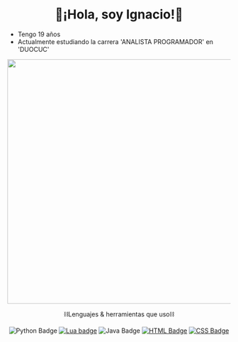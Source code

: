 <div align="center">
<h1>🙌¡Hola, soy Ignacio!🙌</h1>
</div>

<div align="left">
  <ul>
    <li>Tengo 19 años</li>
    <li>Actualmente estudiando la carrera 'ANALISTA PROGRAMADOR' en 'DUOCUC'</li>
  </ul>
</div>

<div align="center">
  <img src="img/inn.gif" width="550">
  <p>⛓️Lenguajes & herramientas que uso⛓️</p>
  <a><img alt="Python Badge" src="https://img.shields.io/badge/Python-blue?style=flat-square&logo=python&logoColor=white"></a>
  <a href=""><img alt="Lua badge" src="https://img.shields.io/badge/Lua-white?style=flat-square&logo=lua&logoColor=blue"></a>
  <a><img alt="Java Badge" src="https://img.shields.io/badge/Java-white?style=flat-square&logo=java&labelColor=red"></a>
  <a href=""><img alt="HTML Badge" src="https://img.shields.io/badge/HTML5-orange?style=flat-square&logo=html5&logoColor=white"></a>
  <a href=""><img alt="CSS Badge" src="https://img.shields.io/badge/CSS-purple?style=flat-square&logo=css&logoColor=white"></a>
</div>
